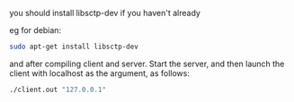 you should install libsctp-dev if you haven't already

eg for debian:
```bash
sudo apt-get install libsctp-dev
```

and after compiling client and server. Start the server, and then launch the client with localhost as the argument, as follows:
```bash
./client.out "127.0.0.1"
```

